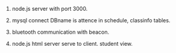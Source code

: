 1. node.js server with port 3000.

2. mysql connect DBname is attence in schedule, classinfo tables.

3. bluetooth communication with beacon.

4. node.js html server serve to client. student view.

 
